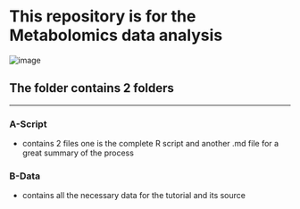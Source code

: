# This repository is for the Metabolomics data analysis
![image](https://github.com/user-attachments/assets/18eb980c-1e62-449d-85ca-c5214f9bd28d)
## The folder contains 2 folders
***
### A-Script
  - contains 2 files one is the complete R script and another .md file for a great summary of the process
### B-Data
  - contains all the necessary data for the tutorial and its source
